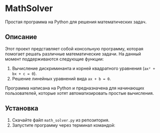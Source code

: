 # MathSolver
Простая программа на Python для решения математических задач.

## Описание
Этот проект представляет собой консольную программу, которая помогает решать различные математические задачи. На данный момент поддерживаются следующие функции:
1. Вычисление дискриминанта и корней квадратного уравнения (`ax² + bx + c = 0`).
2. Решение линейных уравнений вида `ax + b = 0`.

Программа написана на Python и предназначена для начинающих пользователей, которые хотят автоматизировать простые вычисления.

## Установка
1. Скачайте файл `math_solver.py` из репозитория.
2. Запустите программу через терминал командой: